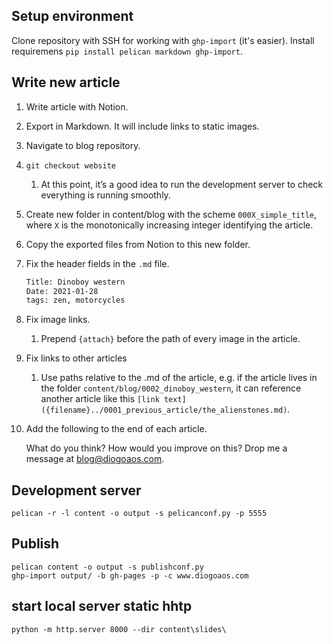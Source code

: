 ## Setup environment

Clone repository with SSH for working with `ghp-import` (it's easier).
Install requiremens `pip install pelican markdown ghp-import`.

## Write new article

1. Write article with Notion. 
2. Export in Markdown. It will include links to static images.
3. Navigate to blog repository.
4. `git checkout website`
    1. At this point, it’s a good idea to run the development server to check everything is running smoothly.
5. Create new folder in content/blog with the scheme `000X_simple_title`, where `X` is the monotonically increasing integer identifying the article.
6. Copy the exported files from Notion to this new folder.
7. Fix the header fields in the `.md` file.
    
    ```bash
    Title: Dinoboy western
    Date: 2021-01-28
    tags: zen, motorcycles
    ```
    
8. Fix image links.
    1. Prepend `{attach}` before the path of every image in the article.
9. Fix links to other articles
    1. Use paths relative to the .md of the article, e.g. if the article lives in the folder `content/blog/0002_dinoboy_western`, it can reference another article like this `[link text]({filename}../0001_previous_article/the_alienstones.md)`.
10. Add the following to the end of each article.
    
    What do you think? How would you improve on this? Drop me a message at [blog@diogoaos.com](mailto:blog@diogoaos.com).
    

## Development server

`pelican -r -l content -o output -s pelicanconf.py -p 5555`

## Publish

```
pelican content -o output -s publishconf.py
ghp-import output/ -b gh-pages -p -c www.diogoaos.com
```

## start local server static hhtp

```
python -m http.server 8000 --dir content\slides\
```

